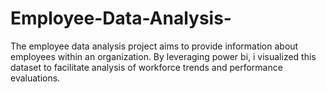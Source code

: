 # Employee-Data-Analysis-
The employee data analysis project aims to provide information about employees within an organization. By leveraging power bi, i visualized this dataset to facilitate analysis of workforce trends and performance evaluations.
